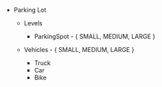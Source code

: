 - Parking Lot
    - Levels
        - ParkingSpot - { SMALL, MEDIUM, LARGE }
    
    - Vehicles - { SMALL, MEDIUM, LARGE }
        - Truck
        - Car
        - Bike
    
    
    
    